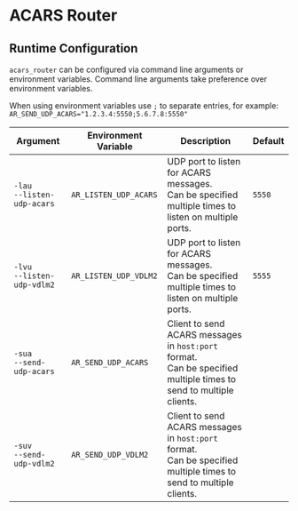 # ACARS Router

## Runtime Configuration

`acars_router` can be configured via command line arguments or environment variables. Command line arguments take preference over environment variables.

When using environment variables use `;` to separate entries, for example: `AR_SEND_UDP_ACARS="1.2.3.4:5550;5.6.7.8:5550"`

| Argument | Environment Variable | Description | Default |
| -------- | -------------------- | ----------- | --------|
| `-lau` <br /> `--listen-udp-acars` | `AR_LISTEN_UDP_ACARS` | UDP port to listen for ACARS messages. <br /> Can be specified multiple times to listen on multiple ports. | `5550` |
| `-lvu` <br /> `--listen-udp-vdlm2` | `AR_LISTEN_UDP_VDLM2` | UDP port to listen for ACARS messages. <br /> Can be specified multiple times to listen on multiple ports. | `5555` |
| `-sua` <br /> `--send-udp-acars` | `AR_SEND_UDP_ACARS` | Client to send ACARS messages in `host:port` format. <br /> Can be specified multiple times to send to multiple clients. | |
| `-suv` <br /> `--send-udp-vdlm2` | `AR_SEND_UDP_VDLM2` | Client to send ACARS messages in `host:port` format. <br /> Can be specified multiple times to send to multiple clients. | |
